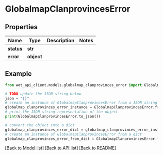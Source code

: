 # GlobalmapClanprovincesError


## Properties

Name | Type | Description | Notes
------------ | ------------- | ------------- | -------------
**status** | **str** |  | 
**error** | **object** |  | 

## Example

```python
from wot_api_client.models.globalmap_clanprovinces_error import GlobalmapClanprovincesError

# TODO update the JSON string below
json = "{}"
# create an instance of GlobalmapClanprovincesError from a JSON string
globalmap_clanprovinces_error_instance = GlobalmapClanprovincesError.from_json(json)
# print the JSON string representation of the object
print(GlobalmapClanprovincesError.to_json())

# convert the object into a dict
globalmap_clanprovinces_error_dict = globalmap_clanprovinces_error_instance.to_dict()
# create an instance of GlobalmapClanprovincesError from a dict
globalmap_clanprovinces_error_from_dict = GlobalmapClanprovincesError.from_dict(globalmap_clanprovinces_error_dict)
```
[[Back to Model list]](../README.md#documentation-for-models) [[Back to API list]](../README.md#documentation-for-api-endpoints) [[Back to README]](../README.md)


